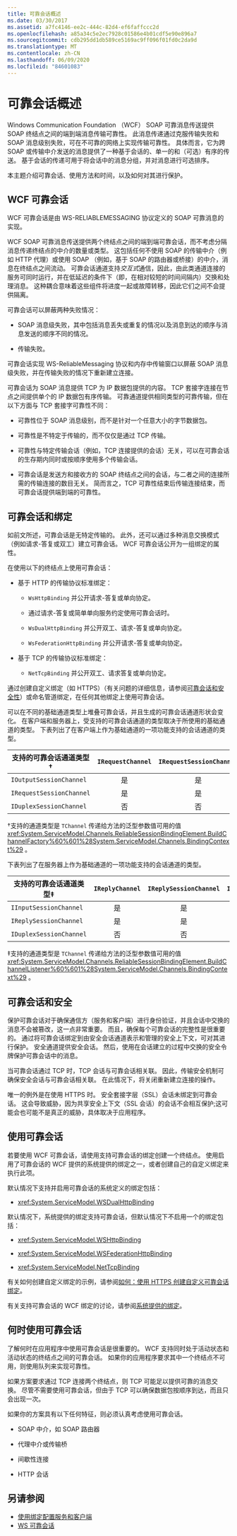 ```yaml
---
title: 可靠会话概述
ms.date: 03/30/2017
ms.assetid: a7fc4146-ee2c-444c-82d4-ef6faffccc2d
ms.openlocfilehash: a85a34c5e2ec7928c01586e4b01cdf5e90e896a7
ms.sourcegitcommit: cdb295dd1db589ce5169ac9ff096f01fd0c2da9d
ms.translationtype: MT
ms.contentlocale: zh-CN
ms.lasthandoff: 06/09/2020
ms.locfileid: "84601083"
---
```

# <a name="reliable-sessions-overview"></a>可靠会话概述

Windows Communication Foundation （WCF） SOAP 可靠消息传送提供 SOAP 终结点之间的端到端消息传输可靠性。 此消息传递通过克服传输失败和 SOAP 消息级别失败，可在不可靠的网络上实现传输可靠性。 具体而言，它为跨 SOAP 或传输中介发送的消息提供了一种基于会话的、单一的和（可选）有序的传送。 基于会话的传递可用于将会话中的消息分组，并对消息进行可选排序。

本主题介绍可靠会话、使用方法和时间，以及如何对其进行保护。

## <a name="wcf-reliable-sessions"></a>WCF 可靠会话

WCF 可靠会话是由 WS-RELIABLEMESSAGING 协议定义的 SOAP 可靠消息的实现。

WCF SOAP 可靠消息传送提供两个终结点之间的端到端可靠会话，而不考虑分隔消息传递终结点的中介的数量或类型。 这包括任何不使用 SOAP 的传输中介（例如 HTTP 代理）或使用 SOAP （例如，基于 SOAP 的路由器或桥接）的中介，消息在终结点之间流动。 可靠会话通道支持*交互式*通信，因此，由此类通道连接的服务可同时运行，并在低延迟的条件下（即，在相对较短的时间间隔内）交换和处理消息。 这种耦合意味着这些组件将进度一起或故障转移，因此它们之间不会提供隔离。

可靠会话可以屏蔽两种失败情况：

- SOAP 消息级失败，其中包括消息丢失或重复的情况以及消息到达的顺序与消息发送的顺序不同的情况。

- 传输失败。

可靠会话实现 WS-ReliableMessaging 协议和内存中传输窗口以屏蔽 SOAP 消息级失败，并在传输失败的情况下重新建立连接。

可靠会话为 SOAP 消息提供 TCP 为 IP 数据包提供的内容。 TCP 套接字连接在节点之间提供单个的 IP 数据包有序传输。 可靠通道提供相同类型的可靠传输，但在以下方面与 TCP 套接字可靠性不同：

- 可靠性位于 SOAP 消息级别，而不是针对一个任意大小的字节数据包。

- 可靠性是不特定于传输的，而不仅仅是通过 TCP 传输。

- 可靠性与特定传输会话（例如，TCP 连接提供的会话）无关，可以在可靠会话的生存期内同时或按顺序使用多个传输会话。

- 可靠会话是发送方和接收方的 SOAP 终结点之间的会话，与二者之间的连接所需的传输连接的数目无关。 简而言之，TCP 可靠性结束后传输连接结束，而可靠会话提供端到端的可靠性。

## <a name="reliable-sessions-and-bindings"></a>可靠会话和绑定

如前文所述，可靠会话是无特定传输的。 此外，还可以通过多种消息交换模式（例如请求-答复或双工）建立可靠会话。 WCF 可靠会话公开为一组绑定的属性。

在使用以下的终结点上使用可靠会话：

- 基于 HTTP 的传输协议标准绑定：

  - `WsHttpBinding` 并公开请求-答复或单向协定。

  - 通过请求-答复或简单单向服务约定使用可靠会话时。

  - `WsDualHttpBinding` 并公开双工、请求-答复或单向协定。

  - `WsFederationHttpBinding` 并公开请求-答复或单向协定。

- 基于 TCP 的传输协议标准绑定：

  - `NetTcpBinding` 并公开双工、请求答复或单向协定。

通过创建自定义绑定（如 HTTPS）（有关问题的详细信息，请参阅<a href="#reliable-sessions-and-security">可靠会话和安全性</a>）或命名管道绑定，在任何其他绑定上使用可靠会话。

可以在不同的基础通道类型上堆叠可靠会话，并且生成的可靠会话通道形状会变化。 在客户端和服务器上，受支持的可靠会话通道的类型取决于所使用的基础通道的类型。 下表列出了在客户端上作为基础通道的一项功能支持的会话通道的类型。

| 支持的可靠会话通道类型&#8224; | `IRequestChannel` | `IRequestSessionChannel` | `IDuplexChannel` | `IDuplexSessionChannel` |
| ----------------------------------------------- | :---------------: | :----------------------: | :--------------: | :---------------------: |
| `IOutputSessionChannel`                         | 是               | 是                      | 是              | 是                     |
| `IRequestSessionChannel`                        | 是               | 是                      | No               | 否                      |
| `IDuplexSessionChannel`                         | 否                | 否                       | 是              | 是                     |

&#8224;支持的通道类型是 `TChannel` 传递给方法的泛型参数值可用的值 <xref:System.ServiceModel.Channels.ReliableSessionBindingElement.BuildChannelFactory%60%601%28System.ServiceModel.Channels.BindingContext%29> 。

下表列出了在服务器上作为基础通道的一项功能支持的会话通道的类型。

| 支持的可靠会话通道类型&#8225; | `IReplyChannel` | `IReplySessionChannel` | `IDuplexChannel` | `IDuplexSessionChannel` |
| ----------------------------------------------- | :-------------: | :--------------------: | :--------------: | :---------------------: |
| `IInputSessionChannel`                          | 是             | 是                    | 是              | 是                     |
| `IReplySessionChannel`                          | 是             | 是                    | No               | 否                      |
| `IDuplexSessionChannel`                         | 否              | 否                     | 是              | 是                     |

&#8225;支持的通道类型是 `TChannel` 传递给方法的泛型参数值可用的值 <xref:System.ServiceModel.Channels.ReliableSessionBindingElement.BuildChannelListener%60%601%28System.ServiceModel.Channels.BindingContext%29> 。

## <a name="reliable-sessions-and-security"></a>可靠会话和安全

保护可靠会话对于确保通信方（服务和客户端）进行身份验证，并且会话中交换的消息不会被篡改，这一点非常重要。 而且，确保每个可靠会话的完整性是很重要的。 通过将可靠会话绑定到由安全会话通道表示和管理的安全上下文，可对其进行保护。 安全通道提供安全会话。 然后，使用在会话建立的过程中交换的安全令牌保护可靠会话中的消息。

当可靠会话通过 TCP 时，TCP 会话与可靠会话相关联。 因此，传输安全机制可确保安全会话与可靠会话相关联。 在此情况下，将关闭重新建立连接的操作。

唯一的例外是在使用 HTTPS 时。 安全套接字层（SSL）会话未绑定到可靠会话。 这会导致威胁，因为共享安全上下文（SSL 会话）的会话不会相互保护;这可能会也可能不是真正的威胁，具体取决于应用程序。

## <a name="using-reliable-sessions"></a>使用可靠会话

若要使用 WCF 可靠会话，请使用支持可靠会话的绑定创建一个终结点。 使用启用了可靠会话的 WCF 提供的系统提供的绑定之一，或者创建自己的自定义绑定来执行此项。

默认情况下支持并启用可靠会话的系统定义的绑定包括：

- <xref:System.ServiceModel.WSDualHttpBinding>

默认情况下，系统提供的绑定支持可靠会话，但默认情况下不启用一个的绑定包括：

- <xref:System.ServiceModel.WSHttpBinding>

- <xref:System.ServiceModel.WSFederationHttpBinding>

- <xref:System.ServiceModel.NetTcpBinding>

有关如何创建自定义绑定的示例，请参阅[如何：使用 HTTPS 创建自定义可靠会话绑定](how-to-create-a-custom-reliable-session-binding-with-https.md)。

有关支持可靠会话的 WCF 绑定的讨论，请参阅[系统提供的绑定](../system-provided-bindings.md)。

## <a name="when-to-use-reliable-sessions"></a>何时使用可靠会话

了解何时在应用程序中使用可靠会话是很重要的。 WCF 支持同时处于活动状态和活动状态的终结点之间的可靠会话。 如果你的应用程序要求其中一个终结点不可用，则使用队列来实现可靠性。

如果方案要求通过 TCP 连接两个终结点，则 TCP 可能足以提供可靠的消息交换。 尽管不需要使用可靠会话，但由于 TCP 可以确保数据包按顺序到达，而且只会出现一次。

如果你的方案具有以下任何特征，则必须认真考虑使用可靠会话。

- SOAP 中介，如 SOAP 路由器

- 代理中介或传输桥

- 间歇性连接

- HTTP 会话

## <a name="see-also"></a>另请参阅

- [使用绑定配置服务和客户端](../using-bindings-to-configure-services-and-clients.md)
- [WS 可靠会话](../samples/ws-reliable-session.md)
